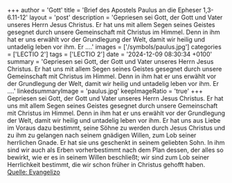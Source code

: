 +++
author = 'Gott'
title = 'Brief des Apostels Paulus an die Epheser 1,3-6.11-12'
layout = 'post'
description = 'Gepriesen sei Gott, der Gott und Vater unseres Herrn Jesus Christus. Er hat uns mit allem Segen seines Geistes gesegnet durch unsere Gemeinschaft mit Christus im Himmel. Denn in ihm hat er uns erwählt vor der Grundlegung der Welt, damit wir heilig und untadelig leben vor ihm. Er ....'
images = ['/symbols/paulus.jpg']
categories = ['LECTIO 2']
tags = ['LECTIO 2']
date = '2024-12-09 08:30:34 +0100'
summary = 'Gepriesen sei Gott, der Gott und Vater unseres Herrn Jesus Christus. Er hat uns mit allem Segen seines Geistes gesegnet durch unsere Gemeinschaft mit Christus im Himmel. Denn in ihm hat er uns erwählt vor der Grundlegung der Welt, damit wir heilig und untadelig leben vor ihm. Er ....'
linkedsummaryImage = 'paulus.jpg'
keepImageRatio = 'true'
+++
Gepriesen sei Gott, der Gott und Vater unseres Herrn Jesus Christus. Er hat uns mit allem Segen seines Geistes gesegnet durch unsere Gemeinschaft mit Christus im Himmel.
Denn in ihm hat er uns erwählt vor der Grundlegung der Welt, damit wir heilig und untadelig leben vor ihm.
Er hat uns aus Liebe im Voraus dazu bestimmt, seine Söhne zu werden durch Jesus Christus und zu ihm zu gelangen nach seinem gnädigen Willen,
zum Lob seiner herrlichen Gnade.<!--more--> Er hat sie uns geschenkt in seinem geliebten Sohn.
In ihm sind wir auch als Erben vorherbestimmt nach dem Plan dessen, der alles so bewirkt, wie er es in seinem Willen beschließt;
wir sind zum Lob seiner Herrlichkeit bestimmt, die wir schon früher in Christus gehofft haben.<br> [Quelle: Evangelizo](https://evangeliumtagfuertag.org/DE/gospel)